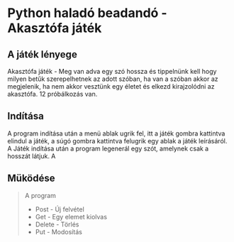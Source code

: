  # Python haladó beadandó - Akasztófa  játék

 ## A játék lényege
Akasztófa  játék - Meg van adva egy szó hossza és tippelnünk kell hogy milyen betűk szerepelhetnek az adott szóban, ha van a szóban akkor az megjelenik, ha nem akkor vesztünk egy életet és elkezd kirajzolódni az akasztófa. 12 próbálkozás van. 

 ## Indítása
A program indítása után a menü ablak ugrik fel, itt a játék gombra kattintva elindul a játék, a súgó gombra kattintva felugrik egy ablak a játék leírásáról.
A Játék indítása után a program legenerál egy szót, amelynek csak a hosszát látjuk. A 
 ## Müködése
>A program 
> - Post - Új felvétel
> - Get - Egy elemet kiolvas
> - Delete - Törlés
> - Put - Modosítás
